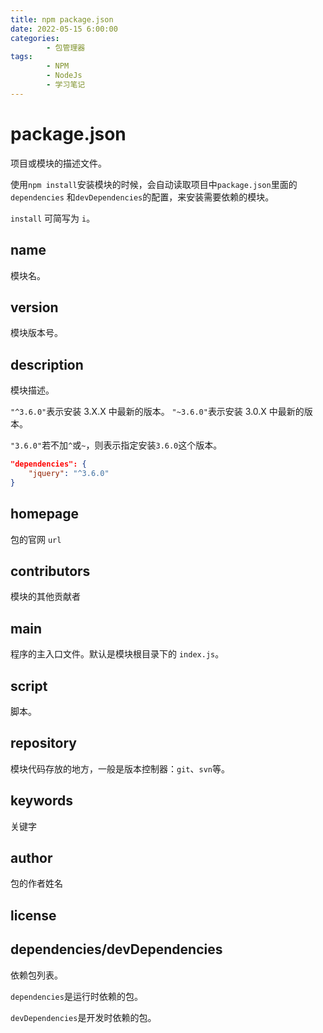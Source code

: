 ```yaml
---
title: npm package.json
date: 2022-05-15 6:00:00
categories:
        - 包管理器
tags:
        - NPM
        - NodeJs
        - 学习笔记
---
```


# package.json

项目或模块的描述文件。

使用`npm install`安装模块的时候，会自动读取项目中`package.json`里面的 `dependencies` 和`devDependencies`的配置，来安装需要依赖的模块。

`install` 可简写为 `i`。

## name

模块名。

## version

模块版本号。

## description

模块描述。

`"^3.6.0"`表示安装 3.X.X 中最新的版本。
`"~3.6.0"`表示安装 3.0.X 中最新的版本。

`"3.6.0"`若不加`^`或`~`，则表示指定安装`3.6.0`这个版本。

```json
"dependencies": {
    "jquery": "^3.6.0"
}
```

## homepage

包的官网 `url`

## contributors

模块的其他贡献者

## main

程序的主入口文件。默认是模块根目录下的 `index.js`。

## script

脚本。

## repository

模块代码存放的地方，一般是版本控制器：`git`、`svn`等。

## keywords

关键字

## author

包的作者姓名

## license

## dependencies/devDependencies

依赖包列表。

`dependencies`是运行时依赖的包。

`devDependencies`是开发时依赖的包。

